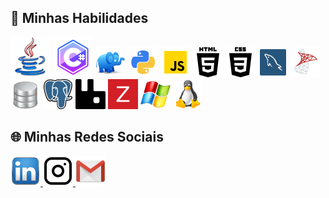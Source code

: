 <!DOCTYPE html>
<html lang="pt-BR">
<body>

  <h2>🚀 Minhas Habilidades</h2>
  <div>
      <img src="https://raw.githubusercontent.com/lsilv99/portfolio/main/icons/java.png" alt="java">
      <img src="https://raw.githubusercontent.com/lsilv99/portfolio/main/icons/csharp.png" alt="csharp">
      <img src="https://raw.githubusercontent.com/lsilv99/portfolio/main/icons/php.png" alt="php">
      <img src="https://raw.githubusercontent.com/lsilv99/portfolio/main/icons/python.png" alt="python">
      <img src="https://raw.githubusercontent.com/lsilv99/portfolio/main/icons/javascript.png" alt="javascript">
      <img src="https://raw.githubusercontent.com/lsilv99/portfolio/main/icons/html.png" alt="html">
      <img src="https://raw.githubusercontent.com/lsilv99/portfolio/main/icons/css.png" alt="css">
      <img src="https://raw.githubusercontent.com/lsilv99/portfolio/main/icons/mysql.png" alt="mysql">
      <img src="https://raw.githubusercontent.com/lsilv99/portfolio/main/icons/sqlserver.png" alt="sqlserver">
      <img src="https://raw.githubusercontent.com/lsilv99/portfolio/main/icons/oracle.png" alt="oracle">
      <img src="https://raw.githubusercontent.com/lsilv99/portfolio/main/icons/postgresql.png" alt="postgresql">
      <img src="https://raw.githubusercontent.com/lsilv99/portfolio/main/icons/rabbitmq.png" alt="rabbitmq">
      <img src="https://raw.githubusercontent.com/lsilv99/portfolio/main/icons/zabbix.png" alt="zabbix">
      <img src="https://raw.githubusercontent.com/lsilv99/portfolio/main/icons/windows.png" alt="windows">
      <img src="https://raw.githubusercontent.com/lsilv99/portfolio/main/icons/linux.png" alt="linux">
  </div>

  <h2>🌐 Minhas Redes Sociais</h2>
  <div>
    <a href="https://www.linkedin.com/in/leonardo-silva-de-sousa-9b345715a" target="_blank" class="social">
      <img src="https://raw.githubusercontent.com/lsilv99/portfolio/main/icons/linkedin.png" alt="LinkedIn">
    </a>
    <a href="https://www.instagram.com/lsilv.leo" target="_blank" class="social">
      <img src="https://raw.githubusercontent.com/lsilv99/portfolio/main/icons/instagram.png" alt="Instagram">
    </a>
    <a href="mailto:lsilvasousa00@gmail.com" target="_blank" class="social">
      <img src="https://raw.githubusercontent.com/lsilv99/portfolio/main/icons/gmail.png" alt="Email">
    </a>
  </div>
</body>
</html>
